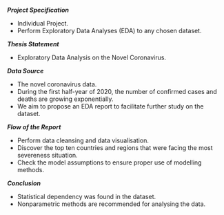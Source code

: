 _**Project Specification**_
* Individual Project.
* Perform Exploratory Data Analyses (EDA) to any chosen dataset.

_**Thesis Statement**_
* Exploratory Data Analysis on the Novel Coronavirus.

_**Data Source**_
* The novel coronavirus data.
* During the first half-year of 2020, the number of confirmed cases and deaths are growing exponentially.
* We aim to propose an EDA report to facilitate further study on the dataset.

_**Flow of the Report**_
* Perform data cleansing and data visualisation.
* Discover the top ten countries and regions that were facing the most severeness situation.
* Check the model assumptions to ensure proper use of modelling methods.

_**Conclusion**_
* Statistical dependency was found in the dataset.
* Nonparametric methods are recommended for analysing the data.
